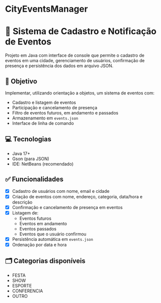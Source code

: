 # CityEventsManager
# 📅 Sistema de Cadastro e Notificação de Eventos

Projeto em Java com interface de console que permite o cadastro de eventos em uma cidade, gerenciamento de usuários, confirmação de presença e persistência dos dados em arquivo JSON.

## 🧠 Objetivo

Implementar, utilizando orientação a objetos, um sistema de eventos com:
- Cadastro e listagem de eventos
- Participação e cancelamento de presença
- Filtro de eventos futuros, em andamento e passados
- Armazenamento em `events.json`
- Interface de linha de comando

## 💻 Tecnologias

- Java 17+
- Gson (para JSON)
- IDE: NetBeans (recomendado)

## ✅ Funcionalidades

- [x] Cadastro de usuários com nome, email e cidade
- [x] Criação de eventos com nome, endereço, categoria, data/hora e descrição
- [x] Confirmação e cancelamento de presença em eventos
- [x] Listagem de:
  - Eventos futuros
  - Eventos em andamento
  - Eventos passados
  - Eventos que o usuário confirmou
- [x] Persistência automática em `events.json`
- [x] Ordenação por data e hora

## 🗂 Categorias disponíveis

- FESTA
- SHOW
- ESPORTE
- CONFERENCIA
- OUTRO
